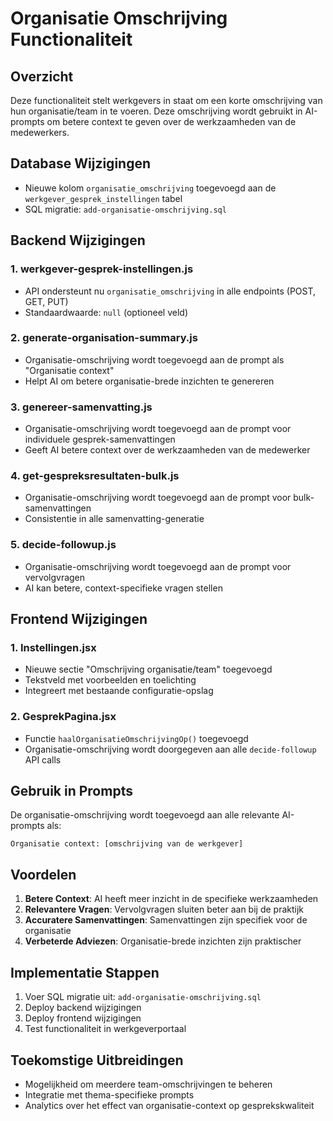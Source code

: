 # Organisatie Omschrijving Functionaliteit

## Overzicht
Deze functionaliteit stelt werkgevers in staat om een korte omschrijving van hun organisatie/team in te voeren. Deze omschrijving wordt gebruikt in AI-prompts om betere context te geven over de werkzaamheden van de medewerkers.

## Database Wijzigingen
- Nieuwe kolom `organisatie_omschrijving` toegevoegd aan de `werkgever_gesprek_instellingen` tabel
- SQL migratie: `add-organisatie-omschrijving.sql`

## Backend Wijzigingen

### 1. werkgever-gesprek-instellingen.js
- API ondersteunt nu `organisatie_omschrijving` in alle endpoints (POST, GET, PUT)
- Standaardwaarde: `null` (optioneel veld)

### 2. generate-organisation-summary.js
- Organisatie-omschrijving wordt toegevoegd aan de prompt als "Organisatie context"
- Helpt AI om betere organisatie-brede inzichten te genereren

### 3. genereer-samenvatting.js
- Organisatie-omschrijving wordt toegevoegd aan de prompt voor individuele gesprek-samenvattingen
- Geeft AI betere context over de werkzaamheden van de medewerker

### 4. get-gespreksresultaten-bulk.js
- Organisatie-omschrijving wordt toegevoegd aan de prompt voor bulk-samenvattingen
- Consistentie in alle samenvatting-generatie

### 5. decide-followup.js
- Organisatie-omschrijving wordt toegevoegd aan de prompt voor vervolgvragen
- AI kan betere, context-specifieke vragen stellen

## Frontend Wijzigingen

### 1. Instellingen.jsx
- Nieuwe sectie "Omschrijving organisatie/team" toegevoegd
- Tekstveld met voorbeelden en toelichting
- Integreert met bestaande configuratie-opslag

### 2. GesprekPagina.jsx
- Functie `haalOrganisatieOmschrijvingOp()` toegevoegd
- Organisatie-omschrijving wordt doorgegeven aan alle `decide-followup` API calls

## Gebruik in Prompts
De organisatie-omschrijving wordt toegevoegd aan alle relevante AI-prompts als:

```
Organisatie context: [omschrijving van de werkgever]
```

## Voordelen
1. **Betere Context**: AI heeft meer inzicht in de specifieke werkzaamheden
2. **Relevantere Vragen**: Vervolgvragen sluiten beter aan bij de praktijk
3. **Accuratere Samenvattingen**: Samenvattingen zijn specifiek voor de organisatie
4. **Verbeterde Adviezen**: Organisatie-brede inzichten zijn praktischer

## Implementatie Stappen
1. Voer SQL migratie uit: `add-organisatie-omschrijving.sql`
2. Deploy backend wijzigingen
3. Deploy frontend wijzigingen
4. Test functionaliteit in werkgeverportaal

## Toekomstige Uitbreidingen
- Mogelijkheid om meerdere team-omschrijvingen te beheren
- Integratie met thema-specifieke prompts
- Analytics over het effect van organisatie-context op gesprekskwaliteit
